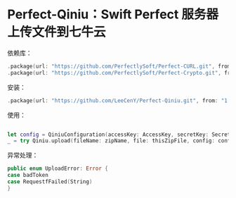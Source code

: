 # Perfect-Qiniu：Swift Perfect 服务器上传文件到七牛云

依赖库：

```swift
.package(url: "https://github.com/PerfectlySoft/Perfect-CURL.git", from: "3.0.6"),
.package(url: "https://github.com/PerfectlySoft/Perfect-Crypto.git", from: "3.1.2") 
```
安装：
```swift
.package(url: "https://github.com/LeeCenY/Perfect-Qiniu.git", from: "1.0.4") 
```
使用：
```swift

let config = QiniuConfiguration(accessKey: AccessKey, secretKey: SecretKey, scope: scope, fixedZone: .HNzone, DEBUG: false)
_ = try Qiniu.upload(fileName: zipName, file: thisZipFile, config: config)

```

异常处理：
```swift
public enum UploadError: Error {
case badToken
case RequestfFailed(String)
}
```

